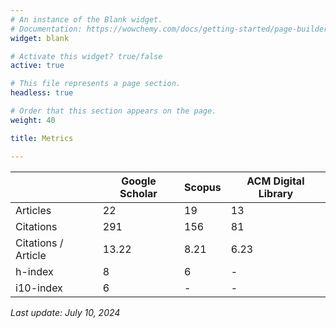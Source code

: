 ```yaml
---
# An instance of the Blank widget.
# Documentation: https://wowchemy.com/docs/getting-started/page-builder/
widget: blank

# Activate this widget? true/false
active: true

# This file represents a page section.
headless: true

# Order that this section appears on the page.
weight: 40

title: Metrics

---
```


|                     | Google Scholar | Scopus | ACM Digital Library |
|---------------------|----------------|--------|---------------------|
| Articles            | 22             | 19	    | 13                  |
| Citations           | 291            | 156    | 81                  |
| Citations / Article | 13.22          | 8.21   | 6.23                |
| h-index             | 8              | 6      | -                   |
| i10-index           | 6              | -      | -                   |

*Last update: July 10, 2024*